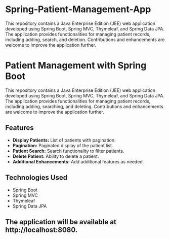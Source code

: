 # Spring-Patient-Management-App
This repository contains a Java Enterprise Edition (JEE) web application developed using Spring Boot, Spring MVC, Thymeleaf, and Spring Data JPA. The application provides functionalities for managing patient records, including adding, search, and deletion. Contributions and enhancements are welcome to improve the application further. 


# Patient Management with Spring Boot

This repository contains a Java Enterprise Edition (JEE) web application developed using Spring Boot, Spring MVC, Thymeleaf, and Spring Data JPA. The application provides functionalities for managing patient records, including adding, searching, and deleting. Contributions and enhancements are welcome to improve the application further.

## Features

- **Display Patients:** List of patients with pagination.
- **Pagination:** Paginated display of the patient list.
- **Patient Search:** Search functionality to filter patients.
- **Delete Patient:** Ability to delete a patient.
- **Additional Enhancements:** Add additional features as needed.

## Technologies Used

- Spring Boot
- Spring MVC
- Thymeleaf
- Spring Data JPA

## The application will be available at http://localhost:8080.
